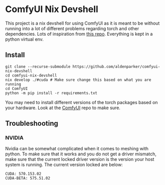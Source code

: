# ComfyUI Nix Devshell
This project is a nix devshell for using ComfyUI as it is meant to be without running into a lot of different problems regarding torch and other dependencies. Lots of inspiration from [this repo](https://github.com/virchau13/automatic1111-webui-nix). Everything is kept in a python virtual env.

## Install
```
git clone --recurse-submodule https://github.com/aldenparker/comfyui-nix-devshell
cd comfyui-nix-devshell
nix develop ./#cuda # Make sure change this based on what you are running
cd ComfyUI
python -m pip install -r requirements.txt
```
You may need to install different versions of the torch packages based on your hardware. Look at the [ComfyUI](https://github.com/comfyanonymous/ComfyUI/tree/v0.3.41?tab=readme-ov-file#manual-install-windows-linux) repo to make sure.

## Troubleshooting
### NVIDIA
Nvidia can be somewhat complicated when it comes to meshing with python. To make sure that it works and you do not get a driver mismatch, make sure that the current locked driver version is the version your host system is running. The current version locked are below:

```
CUDA: 570.153.02
CUDA-BETA: 575.51.02
```

